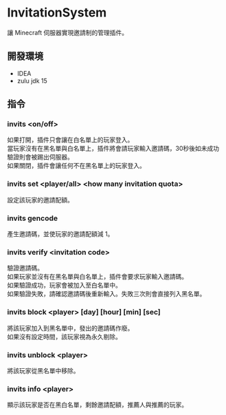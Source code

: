 # InvitationSystem
讓 Minecraft 伺服器實現邀請制的管理插件。  

## 開發環境
- IDEA
- zulu jdk 15

## 指令
### invits <on/off>
如果打開，插件只會讓在白名單上的玩家登入。  
當玩家沒有在黑名單與白名單上，插件將會請玩家輸入邀請碼，30秒後如未成功驗證則會被踢出伺服器。  
如果關閉，插件會讓任何不在黑名單上的玩家登入。  
### invits set <player/all> \<how many invitation quota>
設定該玩家的邀請配額。  
### invits gencode
產生邀請碼，並使玩家的邀請配額減 1。  
### invits verify \<invitation code>
驗證邀請碼。  
如果玩家並沒有在黑名單與白名單上，插件會要求玩家輸入邀請碼。  
如果驗證成功，玩家會被加入至白名單中。  
如果驗證失敗，請確認邀請碼後重新輸入。失敗三次則會直接列入黑名單。  
### invits block \<player> [day] [hour] [min] [sec]
將該玩家加入到黑名單中，發出的邀請碼作廢。  
如果沒有設定時間，該玩家視為永久剔除。  
### invits unblock \<player>
將該玩家從黑名單中移除。  
### invits info \<player>
顯示該玩家是否在黑白名單，剩餘邀請配額，推薦人與推薦的玩家。  
